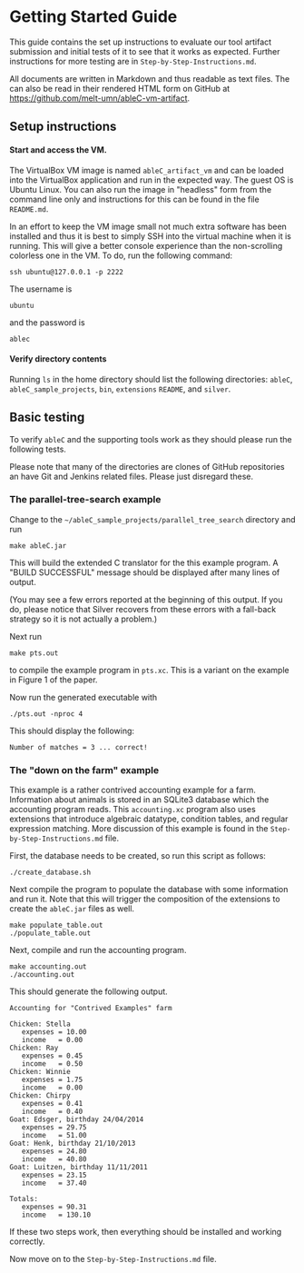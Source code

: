 # Getting Started Guide

This guide contains the set up instructions to evaluate our tool
artifact submission and initial tests of it to see that it works as
expected.  Further instructions for more testing are in
`Step-by-Step-Instructions.md`.

All documents are written in Markdown and thus readable as text
files.  The can also be read in their rendered HTML form on GitHub at
https://github.com/melt-umn/ableC-vm-artifact.

## Setup instructions

#### Start and access the VM.

The VirtualBox VM image is named `ableC_artifact_vm` and can be loaded
into the VirtualBox application and run in the expected way.  The
guest OS is Ubuntu Linux.  You can also run the image in "headless"
form from the command line only and instructions for this can be found
in the file `README.md`.

In an effort to keep the VM image small not much extra software has
been installed and thus it is best to simply SSH into the virtual
machine when it is running.  This will give a better console
experience than the non-scrolling colorless one in the VM.  To do, run
the following command:
```
ssh ubuntu@127.0.0.1 -p 2222
```

The username is
```
ubuntu
```
and the password is
```
ablec
```

#### Verify directory contents

Running `ls` in the home directory should list the following
directories:
`ableC`,
`ableC_sample_projects`,
`bin`,
`extensions`
`README`, and
`silver`.


## Basic testing

To verify `ableC` and the supporting tools work as they should please
run the following tests.

Please note that many of the directories are clones of GitHub
repositories an have Git and Jenkins related files.  Please just
disregard these.


### The parallel-tree-search example

Change to the `~/ableC_sample_projects/parallel_tree_search` directory
and run
```
make ableC.jar
```
This will build the extended C translator for the this example
program.  A "BUILD SUCCESSFUL" message should be displayed after many
lines of output.

(You may see a few errors reported at the beginning of this output.
If you do, please notice that Silver recovers from these errors with a
fall-back strategy so it is not actually a problem.)

Next run
```
make pts.out
```
to compile the example program in `pts.xc`.  This is a variant on the
example in Figure 1 of the paper.  

Now run the generated executable with
```
./pts.out -nproc 4
```
This should display the following:
```
Number of matches = 3 ... correct!
```


### The "down on the farm" example

This example is a rather contrived accounting example for a farm.
Information about animals is stored in an SQLite3 database which the
accounting program reads.  This `accounting.xc` program also uses
extensions that introduce algebraic datatype, condition tables, and
regular expression matching.  More discussion of this example is found
in the `Step-by-Step-Instructions.md` file.

First, the database needs to be created, so run this script as follows:
```
./create_database.sh
```

Next compile the program to populate the database with some
information and run it.  Note that this will trigger the composition
of the extensions to create the `ableC.jar` files as well.

```
make populate_table.out
./populate_table.out
```


Next, compile and run the accounting program.
```
make accounting.out
./accounting.out
```

This should generate the following output.

```
Accounting for "Contrived Examples" farm

Chicken: Stella
   expenses = 10.00
   income   = 0.00
Chicken: Ray
   expenses = 0.45
   income   = 0.50
Chicken: Winnie
   expenses = 1.75
   income   = 0.00
Chicken: Chirpy
   expenses = 0.41
   income   = 0.40
Goat: Edsger, birthday 24/04/2014
   expenses = 29.75
   income   = 51.00
Goat: Henk, birthday 21/10/2013
   expenses = 24.80
   income   = 40.80
Goat: Luitzen, birthday 11/11/2011
   expenses = 23.15
   income   = 37.40

Totals:
   expenses = 90.31
   income   = 130.10
```


If these two steps work, then everything should be installed and
working correctly.

Now move on to the `Step-by-Step-Instructions.md` file.
